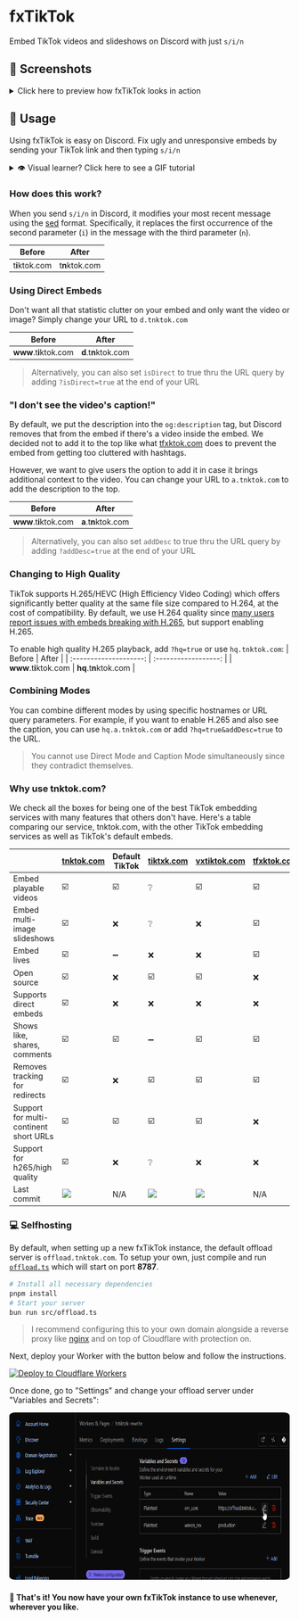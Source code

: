 # fxTikTok

Embed TikTok videos and slideshows on Discord with just `s/i/n`

## 📸 Screenshots

<details>
  <summary>Click here to preview how fxTikTok looks in action</summary>

| <img src="https://raw.githubusercontent.com/okdargy/fxTikTok/master/.github/readme/compare.png" alt="Video Preview" height="400px" /> |
| :-----------------------------------------------------------------------------------------------------------------------------------: |
|                                       Comparing `tiktok.com` vs. `tnktok.com` embeds on Discord                                       |

| <img src="https://raw.githubusercontent.com/okdargy/fxTikTok/master/.github/readme/slideshow.png" alt="Slideshow Preview" /> |
| :--------------------------------------------------------------------------------------------------------------------------: |
|                                                       Slideshow embeds                                                       |

| <img src="https://raw.githubusercontent.com/okdargy/fxTikTok/master/.github/readme/live.png" alt="Live Preview" /> |
| :----------------------------------------------------------------------------------------------------------------: |
|                                                 Live video embeds                                                  |

| <img src="https://raw.githubusercontent.com/okdargy/fxTikTok/master/.github/readme/direct.png" alt="Direct Preview" height="400px" /> |
| :-----------------------------------------------------------------------------------------------------------------------------------: |
|                                                      Direct image/video support                                                       |

</details>

## 📖 Usage

Using fxTikTok is easy on Discord. Fix ugly and unresponsive embeds by sending your TikTok link and then typing `s/i/n`

<details>
  <summary>👁️ Visual learner? Click here to see a GIF tutorial</summary>

  <img src=".github/readme/introduction.gif" alt="Introduction GIF" height="500px" style="border-radius:2%" />
</details>

### How does this work?

When you send `s/i/n` in Discord, it modifies your most recent message using the [sed](https://www.gnu.org/software/sed/manual/sed.html) format. Specifically, it replaces the first occurrence of the second parameter (`i`) in the message with the third parameter (`n`).

|     Before     |     After      |
| :------------: | :------------: |
| t**i**ktok.com | t**n**ktok.com |

### Using Direct Embeds

Don't want all that statistic clutter on your embed and only want the video or image? Simply change your URL to `d.tnktok.com`

|         Before         |        After         |
| :--------------------: | :------------------: |
| **www**.t**i**ktok.com | **d**.t**n**ktok.com |

> Alternatively, you can also set `isDirect` to true thru the URL query by adding `?isDirect=true` at the end of your URL

### "I don't see the video's caption!"

By default, we put the description into the `og:description` tag, but Discord removes that from the embed if there's a video inside the embed. We decided not to add it to the top like what [tfxktok.com](https://tfxktok.com) does to prevent the embed from getting too cluttered with hashtags.

However, we want to give users the option to add it in case it brings additional context to the video. You can change your URL to `a.tnktok.com` to add the description to the top.

|         Before         |        After         |
| :--------------------: | :------------------: |
| **www**.t**i**ktok.com | **a**.t**n**ktok.com |

> Alternatively, you can also set `addDesc` to true thru the URL query by adding `?addDesc=true` at the end of your URL

### Changing to High Quality

TikTok supports H.265/HEVC (High Efficiency Video Coding) which offers significantly better quality at the same file size compared to H.264, at the cost of compatibility. By default, we use H.264 quality since [many users report issues with embeds breaking with H.265](https://github.com/okdargy/fxTikTok/issues/14), but support enabling H.265.

To enable high quality H.265 playback, add `?hq=true` or use `hq.tnktok.com`:
| Before | After |
| :--------------------: | :------------------: |
| **www**.t**i**ktok.com | **hq**.t**n**ktok.com |

### Combining Modes

You can combine different modes by using specific hostnames or URL query parameters. For example, if you want to enable H.265 and also see the caption, you can use `hq.a.tnktok.com` or add `?hq=true&addDesc=true` to the URL.

> You cannot use Direct Mode and Caption Mode simultaneously since they contradict themselves.

### Why use tnktok.com?

We check all the boxes for being one of the best TikTok embedding services with many features that others don't have. Here's a table comparing our service, tnktok.com, with the other TikTok embedding services as well as TikTok's default embeds.

|                                        | [tnktok.com](https://www.tnktok.com) | Default TikTok | [tiktxk.com](https://tiktxk.com) | [vxtiktok.com](https://vxtiktok.com) | [tfxktok.com](https://tfxktok.com) |
| -------------------------------------- | ------------------------------------ | -------------- | -------------------------------- | ------------------------------------ | ---------------------------------- |
| Embed playable videos                  | ☑️                                   | ☑️             | ❔                               | ☑️                                   | ☑️                                 |
| Embed multi-image slideshows           | ☑️                                   | ❌             | ❔                               | ❌                                   | ☑️                                 |
| Embed lives                            | ☑️                                   | ➖             | ❌                               | ❌                                   | ☑️                                 |
| Open source                            | ☑️                                   | ❌             | ☑️                               | ☑️                                   | ❌                                 |
| Supports direct embeds                 | ☑️                                   | ❌             | ❌                               | ❌                                   | ❌                                 |
| Shows like, shares, comments           | ☑️                                   | ☑️             | ➖                               | ☑️                                   | ☑️                                 |
| Removes tracking for redirects         | ☑️                                   | ❌             | ☑️                               | ☑️                                   | ☑️                                 |
| Support for multi-continent short URLs | ☑️                                   | ☑️             | ☑️                               | ☑️                                   | ❌                                 |
| Support for h265/high quality          | ☑️                                   | ❌             | ❔                               | ❌                                   | ❌                                 |
| Last commit                            | [![][tnk]][tnkc]                     | N/A            | [![][txk]][txkc]                 | [![][vxt]][vxtc]                     | N/A                                |

[tnk]: https://img.shields.io/github/last-commit/okdargy/fxTikTok?label
[tnkc]: https://github.com/okdargy/fxTikTok/commits
[txk]: https://img.shields.io/github/last-commit/Britmoji/tiktxk?label
[txkc]: https://github.com/Britmoji/tiktxk/commits
[vxt]: https://img.shields.io/github/last-commit/dylanpdx/vxtiktok?label
[vxtc]: https://github.com/dylanpdx/vxtiktok/commits

### 💻 Selfhosting

By default, when setting up a new fxTikTok instance, the default offload server is `offload.tnktok.com`.
To setup your own, just compile and run [`offload.ts`](https://github.com/okdargy/fxTikTok/blob/hono-rewrite/src/offload.ts) which will start on port **8787**.

```bash
# Install all necessary dependencies
pnpm install
# Start your server
bun run src/offload.ts
```
> I recommend configuring this to your own domain alongside a reverse proxy like [nginx](https://nginx.org) and on top of Cloudflare with protection on.

Next, deploy your Worker with the button below and follow the instructions.

[![Deploy to Cloudflare Workers](https://deploy.workers.cloudflare.com/button)](https://deploy.workers.cloudflare.com/?url=https://github.com/okdargy/fxtiktok)

Once done, go to "Settings" and change your offload server under "Variables and Secrets":

<img src=".github/readme/settings.png" alt="Settings Page, showing where to click to change your Offload Server" height="300px" style="border-radius:2%" />

#### 🎉 That's it! You now have your own fxTikTok instance to use whenever, wherever you like.